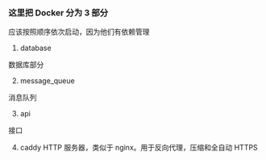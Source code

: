### 这里把 Docker 分为 3 部分

应该按照顺序依次启动，因为他们有依赖管理

1. database

数据库部分

2. message_queue

消息队列

3. api

接口

4. caddy
   HTTP 服务器，类似于 nginx。用于反向代理，压缩和全自动 HTTPS
